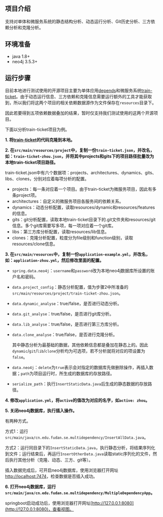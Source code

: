 ## 项目介绍

支持对单体和微服务系统的静态结构分析、动态运行分析、Git历史分析、三方依赖分析和克隆分析。

## 环境准备

- java 1.8+
- neo4j 3.5.3+

## 运行步骤

目前本地进行测试使用的开源项目主要为单体应用[depends](https://github.com/multilang-depends/depends)和微服务系统[train-ticket](https://github.com/FudanSELab/train-ticket)。由于动态运行信息、三方依赖和克隆信息需要运行额外的工具才能获取到，所以我们将这两个项目的相关依赖数据源作为文件保存在`resources`目录下。

因此若要得到五项依赖数据叠加的结果，暂时仅支持我们测试使用的这两个开源项目。

下面以分析train-ticket项目为例。

**1. 将[train-ticket](https://github.com/FudanSELab/train-ticket)的代码克隆到本地。**

**2.  在`src/main/resources/project`中，复制一份`train-ticket.json`，并改名，如：`train-ticket-zhou.json`，并将其中projects和gits下的项目路径批量改为本地train-ticket项目路径。**

train-ticket.json中有六个数据项：projects、architectures、dynamics、gits、libs、clones，分别对应着每项分析的配置。

- projects：每一条对应着一个项目。由于train-ticket为微服务项目，因此有多条project项。
- architectures：自定义的微服务项目各服务间的依赖关系。
- dynamics：动态分析配置，读取resources/dynamic和resources/features的信息。
- gits：git分析配置，读取本地train-ticket目录下的.git文件夹和resources/git信息。多个git库需要写多项，每一项对应着一个git库。
- libs：第三方库分析配置，读取resources/lib信息。
- clones：克隆分析配置，粒度分为file级别和function级别，读取resources/clone信息。

**3. 在`src/main/resources`中，复制一份`application-example.yml`，并改名，如：`application-zhou.yml`，然后修改里面的配置。**

- `spring.data.neo4j`：`username`和`password`改为本地neo4j数据库所设置的账户名和密码。

- `data.project_config`：静态分析配置，值为步骤2中所准备的`src/main/resources/project/train-ticket-zhou.json`。

- `data.dynamic_analyse`：true/false，是否进行动态分析。

- `data.git_analyse`：true/false，是否进行git库分析。

- `data.lib_analyse`：true/false，是否进行第三方库分析。

- `data.clone_analyse`：true/false，是否进行克隆分析。

  其中静态分析为最基础的数据，其他依赖信息都是叠加在静态上的。因此`dynamic`/`git`/`lib`/`clone`分析均为可选项，若不分析就将对应的项设置为`false`。

- `data.neo4j`：`delete`为`true`表示会对指定的数据库先做删除操作，再插入数据；`path`为项目运行时，所生成的数据库的存放路径。

- `serialize_path`：执行`InsertStaticData.java`后生成的静态数据的存放路径。

**4. 修改`application.yml`，将`active`的值改为对应的名字，如`active: zhou`。**

**5. 关闭neo4j数据库，执行插入操作。**

有两种方式。

方式1：运行`src/main/java/cn.edu.fudan.se.multidependency/InsertAllData.java`。

方式2：运行同目录下的`InsertStaticData.java`，执行静态分析，将结果序列化到文件；运行结束后，再运行`InsertOtherData.java`读取static序列化的文件，然后执行其他分析（克隆、动态、三方、git等）。

插入数据完成后，可开启neo4j数据库，使用浏览器打开网址[http://localhost:7474](http://localhost:7474)，检查数据是否插入成功。

**6. 打开neo4j数据库，运行`src/main/java/cn.edu.fudan.se.multidependency/MultipleDependencyApp`。**

springboot启动成功后，使用浏览器打开网址[http://127.0.0.1:8080](http://127.0.0.1:8080)，查看视图。